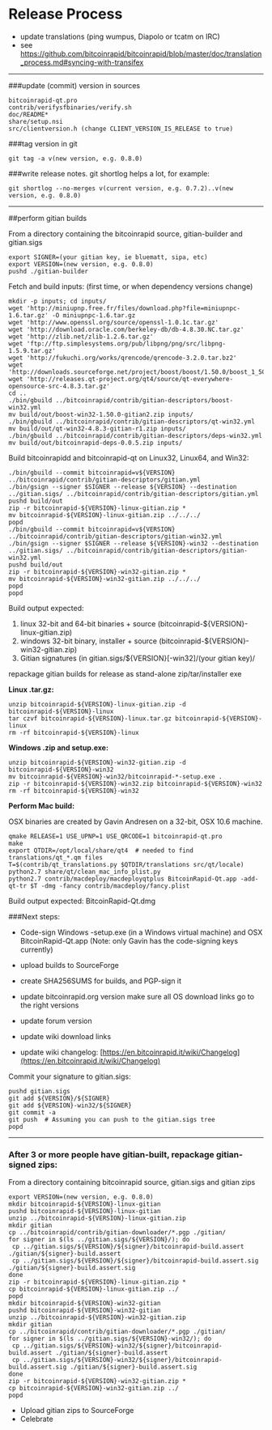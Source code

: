 Release Process
====================

* update translations (ping wumpus, Diapolo or tcatm on IRC)
* see https://github.com/bitcoinrapid/bitcoinrapid/blob/master/doc/translation_process.md#syncing-with-transifex

* * *

###update (commit) version in sources


	bitcoinrapid-qt.pro
	contrib/verifysfbinaries/verify.sh
	doc/README*
	share/setup.nsi
	src/clientversion.h (change CLIENT_VERSION_IS_RELEASE to true)

###tag version in git

	git tag -a v(new version, e.g. 0.8.0)

###write release notes. git shortlog helps a lot, for example:

	git shortlog --no-merges v(current version, e.g. 0.7.2)..v(new version, e.g. 0.8.0)

* * *

##perform gitian builds

 From a directory containing the bitcoinrapid source, gitian-builder and gitian.sigs
  
	export SIGNER=(your gitian key, ie bluematt, sipa, etc)
	export VERSION=(new version, e.g. 0.8.0)
	pushd ./gitian-builder

 Fetch and build inputs: (first time, or when dependency versions change)

	mkdir -p inputs; cd inputs/
	wget 'http://miniupnp.free.fr/files/download.php?file=miniupnpc-1.6.tar.gz' -O miniupnpc-1.6.tar.gz
	wget 'http://www.openssl.org/source/openssl-1.0.1c.tar.gz'
	wget 'http://download.oracle.com/berkeley-db/db-4.8.30.NC.tar.gz'
	wget 'http://zlib.net/zlib-1.2.6.tar.gz'
	wget 'ftp://ftp.simplesystems.org/pub/libpng/png/src/libpng-1.5.9.tar.gz'
	wget 'http://fukuchi.org/works/qrencode/qrencode-3.2.0.tar.bz2'
	wget 'http://downloads.sourceforge.net/project/boost/boost/1.50.0/boost_1_50_0.tar.bz2'
	wget 'http://releases.qt-project.org/qt4/source/qt-everywhere-opensource-src-4.8.3.tar.gz'
	cd ..
	./bin/gbuild ../bitcoinrapid/contrib/gitian-descriptors/boost-win32.yml
	mv build/out/boost-win32-1.50.0-gitian2.zip inputs/
	./bin/gbuild ../bitcoinrapid/contrib/gitian-descriptors/qt-win32.yml
	mv build/out/qt-win32-4.8.3-gitian-r1.zip inputs/
	./bin/gbuild ../bitcoinrapid/contrib/gitian-descriptors/deps-win32.yml
	mv build/out/bitcoinrapid-deps-0.0.5.zip inputs/

 Build bitcoinrapidd and bitcoinrapid-qt on Linux32, Linux64, and Win32:
  
	./bin/gbuild --commit bitcoinrapid=v${VERSION} ../bitcoinrapid/contrib/gitian-descriptors/gitian.yml
	./bin/gsign --signer $SIGNER --release ${VERSION} --destination ../gitian.sigs/ ../bitcoinrapid/contrib/gitian-descriptors/gitian.yml
	pushd build/out
	zip -r bitcoinrapid-${VERSION}-linux-gitian.zip *
	mv bitcoinrapid-${VERSION}-linux-gitian.zip ../../../
	popd
	./bin/gbuild --commit bitcoinrapid=v${VERSION} ../bitcoinrapid/contrib/gitian-descriptors/gitian-win32.yml
	./bin/gsign --signer $SIGNER --release ${VERSION}-win32 --destination ../gitian.sigs/ ../bitcoinrapid/contrib/gitian-descriptors/gitian-win32.yml
	pushd build/out
	zip -r bitcoinrapid-${VERSION}-win32-gitian.zip *
	mv bitcoinrapid-${VERSION}-win32-gitian.zip ../../../
	popd
	popd

  Build output expected:

  1. linux 32-bit and 64-bit binaries + source (bitcoinrapid-${VERSION}-linux-gitian.zip)
  2. windows 32-bit binary, installer + source (bitcoinrapid-${VERSION}-win32-gitian.zip)
  3. Gitian signatures (in gitian.sigs/${VERSION}[-win32]/(your gitian key)/

repackage gitian builds for release as stand-alone zip/tar/installer exe

**Linux .tar.gz:**

	unzip bitcoinrapid-${VERSION}-linux-gitian.zip -d bitcoinrapid-${VERSION}-linux
	tar czvf bitcoinrapid-${VERSION}-linux.tar.gz bitcoinrapid-${VERSION}-linux
	rm -rf bitcoinrapid-${VERSION}-linux

**Windows .zip and setup.exe:**

	unzip bitcoinrapid-${VERSION}-win32-gitian.zip -d bitcoinrapid-${VERSION}-win32
	mv bitcoinrapid-${VERSION}-win32/bitcoinrapid-*-setup.exe .
	zip -r bitcoinrapid-${VERSION}-win32.zip bitcoinrapid-${VERSION}-win32
	rm -rf bitcoinrapid-${VERSION}-win32

**Perform Mac build:**

  OSX binaries are created by Gavin Andresen on a 32-bit, OSX 10.6 machine.

	qmake RELEASE=1 USE_UPNP=1 USE_QRCODE=1 bitcoinrapid-qt.pro
	make
	export QTDIR=/opt/local/share/qt4  # needed to find translations/qt_*.qm files
	T=$(contrib/qt_translations.py $QTDIR/translations src/qt/locale)
	python2.7 share/qt/clean_mac_info_plist.py
	python2.7 contrib/macdeploy/macdeployqtplus BitcoinRapid-Qt.app -add-qt-tr $T -dmg -fancy contrib/macdeploy/fancy.plist

 Build output expected: BitcoinRapid-Qt.dmg

###Next steps:

* Code-sign Windows -setup.exe (in a Windows virtual machine) and
  OSX BitcoinRapid-Qt.app (Note: only Gavin has the code-signing keys currently)

* upload builds to SourceForge

* create SHA256SUMS for builds, and PGP-sign it

* update bitcoinrapid.org version
  make sure all OS download links go to the right versions

* update forum version

* update wiki download links

* update wiki changelog: [https://en.bitcoinrapid.it/wiki/Changelog](https://en.bitcoinrapid.it/wiki/Changelog)

Commit your signature to gitian.sigs:

	pushd gitian.sigs
	git add ${VERSION}/${SIGNER}
	git add ${VERSION}-win32/${SIGNER}
	git commit -a
	git push  # Assuming you can push to the gitian.sigs tree
	popd

-------------------------------------------------------------------------

### After 3 or more people have gitian-built, repackage gitian-signed zips:

From a directory containing bitcoinrapid source, gitian.sigs and gitian zips

	export VERSION=(new version, e.g. 0.8.0)
	mkdir bitcoinrapid-${VERSION}-linux-gitian
	pushd bitcoinrapid-${VERSION}-linux-gitian
	unzip ../bitcoinrapid-${VERSION}-linux-gitian.zip
	mkdir gitian
	cp ../bitcoinrapid/contrib/gitian-downloader/*.pgp ./gitian/
	for signer in $(ls ../gitian.sigs/${VERSION}/); do
	 cp ../gitian.sigs/${VERSION}/${signer}/bitcoinrapid-build.assert ./gitian/${signer}-build.assert
	 cp ../gitian.sigs/${VERSION}/${signer}/bitcoinrapid-build.assert.sig ./gitian/${signer}-build.assert.sig
	done
	zip -r bitcoinrapid-${VERSION}-linux-gitian.zip *
	cp bitcoinrapid-${VERSION}-linux-gitian.zip ../
	popd
	mkdir bitcoinrapid-${VERSION}-win32-gitian
	pushd bitcoinrapid-${VERSION}-win32-gitian
	unzip ../bitcoinrapid-${VERSION}-win32-gitian.zip
	mkdir gitian
	cp ../bitcoinrapid/contrib/gitian-downloader/*.pgp ./gitian/
	for signer in $(ls ../gitian.sigs/${VERSION}-win32/); do
	 cp ../gitian.sigs/${VERSION}-win32/${signer}/bitcoinrapid-build.assert ./gitian/${signer}-build.assert
	 cp ../gitian.sigs/${VERSION}-win32/${signer}/bitcoinrapid-build.assert.sig ./gitian/${signer}-build.assert.sig
	done
	zip -r bitcoinrapid-${VERSION}-win32-gitian.zip *
	cp bitcoinrapid-${VERSION}-win32-gitian.zip ../
	popd

- Upload gitian zips to SourceForge
- Celebrate 

